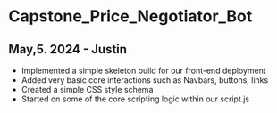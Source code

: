 # Capstone_Price_Negotiator_Bot

## May,5. 2024 - Justin
+ Implemented a simple skeleton build for our front-end deployment
+ Added very basic core interactions such as Navbars, buttons, links
+ Created a simple CSS style schema
+ Started on some of the core scripting logic within our script.js